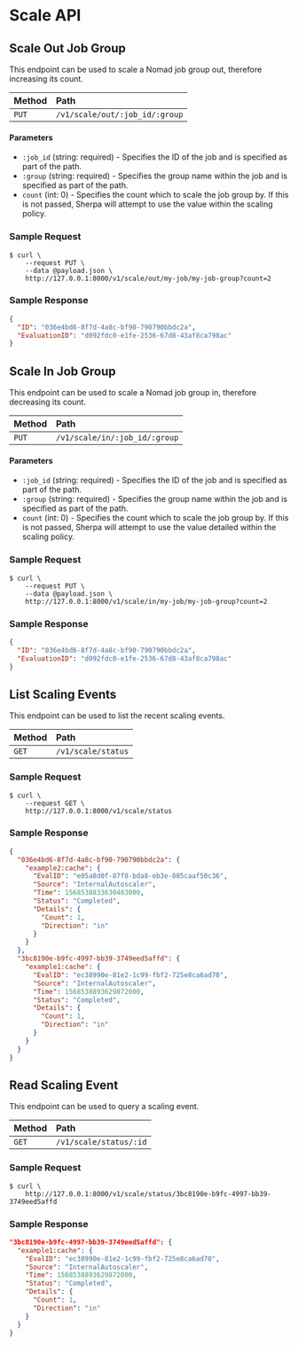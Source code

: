 # Scale API

## Scale Out Job Group

This endpoint can be used to scale a Nomad job group out, therefore increasing its count.

| Method   | Path                         |
| :--------------------------- | :--------------------- |
| `PUT`    | `/v1/scale/out/:job_id/:group`              | `200 application/binary` |

#### Parameters

* `:job_id` (string: required) - Specifies the ID of the job and is specified as part of the path.
* `:group` (string: required) - Specifies the group name within the job and is specified as part of the path.
* `count` (int: 0) - Specifies the count which to scale the job group by. If this is not passed, Sherpa will attempt to use the value within the scaling policy.

### Sample Request

```
$ curl \
    --request PUT \
    --data @payload.json \
    http://127.0.0.1:8000/v1/scale/out/my-job/my-job-group?count=2
```

### Sample Response

```json
{
  "ID": "036e4bd6-8f7d-4a8c-bf90-790790bbdc2a",
  "EvaluationID": "d092fdc0-e1fe-2536-67d8-43af8ca798ac"
}
```

## Scale In Job Group

This endpoint can be used to scale a Nomad job group in, therefore decreasing its count.

| Method   | Path                         |
| :--------------------------- | :--------------------- |
| `PUT`    | `/v1/scale/in/:job_id/:group`              | `200 application/binary` |

#### Parameters

* `:job_id` (string: required) - Specifies the ID of the job and is specified as part of the path.
* `:group` (string: required) - Specifies the group name within the job and is specified as part of the path.
* `count` (int: 0) - Specifies the count which to scale the job group by. If this is not passed, Sherpa will attempt to use the value detailed within the scaling policy.

### Sample Request

```
$ curl \
    --request PUT \
    --data @payload.json \
    http://127.0.0.1:8000/v1/scale/in/my-job/my-job-group?count=2
```

### Sample Response

```json
{
  "ID": "036e4bd6-8f7d-4a8c-bf90-790790bbdc2a",
  "EvaluationID": "d092fdc0-e1fe-2536-67d8-43af8ca798ac"
}
```

## List Scaling Events

This endpoint can be used to list the recent scaling events.

| Method   | Path                         |
| :--------------------------- | :--------------------- |
| `GET`    | `/v1/scale/status`              | `200 application/binary` |

### Sample Request

```
$ curl \
    --request GET \
    http://127.0.0.1:8000/v1/scale/status
```

### Sample Response

```json
{
  "036e4bd6-8f7d-4a8c-bf90-790790bbdc2a": {
    "example2:cache": {
      "EvalID": "e05a8d0f-87f8-bda8-eb3e-885caaf50c36",
      "Source": "InternalAutoscaler",
      "Time": 1568538833630403000,
      "Status": "Completed",
      "Details": {
        "Count": 1,
        "Direction": "in"
      }
    }
  },
  "3bc8190e-b9fc-4997-bb39-3749eed5affd": {
    "example1:cache": {
      "EvalID": "ec38990e-81e2-1c99-fbf2-725e8ca6ad70",
      "Source": "InternalAutoscaler",
      "Time": 1568538893629872000,
      "Status": "Completed",
      "Details": {
        "Count": 1,
        "Direction": "in"
      }
    }
  }
}
```

## Read Scaling Event

This endpoint can be used to query a scaling event.

| Method   | Path                         |
| :--------------------------- | :--------------------- |
| `GET`    | `/v1/scale/status/:id`              | `200 application/binary` |

### Sample Request

```
$ curl \
    http://127.0.0.1:8000/v1/scale/status/3bc8190e-b9fc-4997-bb39-3749eed5affd
```

### Sample Response

```json
"3bc8190e-b9fc-4997-bb39-3749eed5affd": {
  "example1:cache": {
    "EvalID": "ec38990e-81e2-1c99-fbf2-725e8ca6ad70",
    "Source": "InternalAutoscaler",
    "Time": 1568538893629872000,
    "Status": "Completed",
    "Details": {
      "Count": 1,
      "Direction": "in"
    }
  }
}
```
